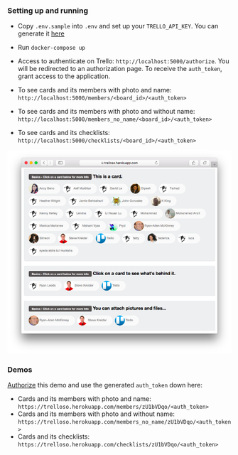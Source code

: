 ### Setting up and running

- Copy `.env.sample` into `.env` and set up your `TRELLO_API_KEY`. You can generate it [here](https://trello.com/app-key)
- Run `docker-compose up`
- Access to authenticate on Trello: ``http://localhost:5000/authorize``.
You will be redirected to an authorization page. To receive the `auth_token`, grant access to the application.

- To see cards and its members with photo and name: ``http://localhost:5000/members/<board_id>/<auth_token>``
- To see cards and its members with photo and without name: ``http://localhost:5000/members_no_name/<board_id>/<auth_token>``
- To see cards and its checklists: ``http://localhost:5000/checklists/<board_id>/<auth_token>``


![Screenshot](https://raw.githubusercontent.com/glaubermagal/trelloso/master/screenshot.png)


### Demos

[Authorize](https://trelloso.herokuapp.com/authorize) this demo and use the generated `auth_token` down here:

- Cards and its members with photo and name: ``https://trelloso.herokuapp.com/members/zU1bVDqo/<auth_token>``
- Cards and its members with photo and without name: ``https://trelloso.herokuapp.com/members_no_name/zU1bVDqo/<auth_token>``
- Cards and its checklists: ``https://trelloso.herokuapp.com/checklists/zU1bVDqo/<auth_token>``
